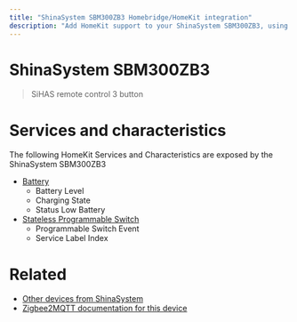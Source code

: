 ```yaml
---
title: "ShinaSystem SBM300ZB3 Homebridge/HomeKit integration"
description: "Add HomeKit support to your ShinaSystem SBM300ZB3, using Homebridge, Zigbee2MQTT and homebridge-z2m."
---
```

<!---
This file has been GENERATED using src/docgen/docgen.ts
DO NOT EDIT THIS FILE MANUALLY!
-->
# ShinaSystem SBM300ZB3
> SiHAS remote control 3 button


# Services and characteristics
The following HomeKit Services and Characteristics are exposed by
the ShinaSystem SBM300ZB3

* [Battery](../../battery.md)
  * Battery Level
  * Charging State
  * Status Low Battery
* [Stateless Programmable Switch](../../action.md)
  * Programmable Switch Event
  * Service Label Index


# Related
* [Other devices from ShinaSystem](../index.md#shinasystem)
* [Zigbee2MQTT documentation for this device](https://www.zigbee2mqtt.io/devices/SBM300ZB3.html)